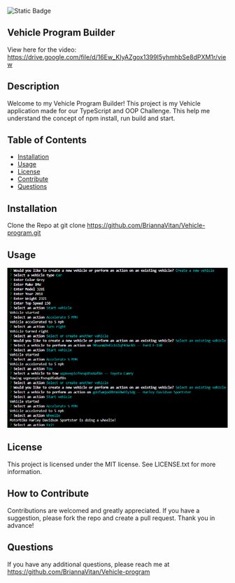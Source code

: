 ![Static Badge](https://img.shields.io/badge/MIT-license-yellow)
## Vehicle Program  Builder
View here for the video: https://drive.google.com/file/d/16Ew_KIyAZgox1399I5yhmhbSe8dPXM1r/view

## Description

Welcome to my Vehicle Program Builder!
This project is my Vehicle application made for our TypeScript and OOP Challenge. This help me understand the concept of npm install, run build and start. 

## Table of Contents 

- [Installation](#installation)
- [Usage](#usage)
- [License](#license)
- [Contribute](#how-to-contribute)
- [Questions](#questions) 

## Installation

Clone the Repo at git clone https://github.com/BriannaVitan/Vehicle-program.git


## Usage

![alt text](<images/Vehicle Program Builder.png>)

## License

This project is licensed under the MIT license. See LICENSE.txt for more information.

## How to Contribute

Contributions are welcomed and greatly appreciated. If you have a suggestion, please fork the repo and create a pull request. Thank you in advance!

## Questions

If you have any additional questions, please reach me at https://github.com/BriannaVitan/Vehicle-program
